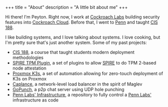 +++
title = "About"
description = "A little bit about me"
+++

Hi there! I'm Peyton. Right now, I work at [Cockroach Labs](https://www.cockroachlabs.com/) building security features into [Cockroach Cloud](https://cockroachlabs.cloud/). Before that, I went to [Penn](https://www.upenn.edu/home) and taught [CIS 188](https://cis188.org/).

I like building systems, and I love talking about systems. I love cooking, but I'm pretty sure that's just another system. Some of my past projects:

- [CIS 188](https://cis188.org/), a course that taught students modern deployment methodologies
- [SPIRE TPM Plugin](https://github.com/bloomberg/spire-tpm-plugin), a set of plugins to allow [SPIRE](https://github.com/spiffe/spire) to do TPM 2-based node attestation
- [Proxmox K3s](https://github.com/pawalt/proxmox-k3s), a set of automation allowing for zero-touch deployment of K3s on Proxmox
- [Caplance](https://github.com/pawalt/caplance), a network-level load balancer in the spirit of Maglev
- [GoPunch](https://github.com/pawalt/gopunch), a p2p chat server using UDP hole punching
- [Penn Labs' Infrastructure](https://github.com/pennlabs/infrastructure/), a repository to fully control a [Penn Labs'](https://pennlabs.org/) infrastructure as code
